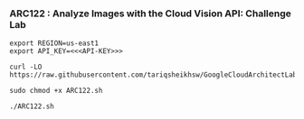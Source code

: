 ### ARC122 :  Analyze Images with the Cloud Vision API: Challenge Lab 

```
export REGION=us-east1
export API_KEY=<<<API-KEY>>>
```

```
curl -LO https://raw.githubusercontent.com/tariqsheikhsw/GoogleCloudArchitectLabs/main/Solutions/ARC122.sh

sudo chmod +x ARC122.sh

./ARC122.sh
```

